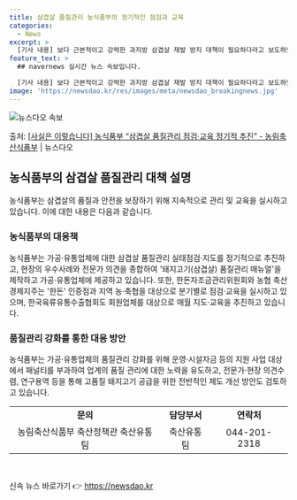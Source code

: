 ```yaml
---
title: 삼겹살 품질관리 농식품부의 정기적인 점검과 교육
categories:
  - News
excerpt: >
  [기사 내용] 보다 근본적이고 강력한 과지방 삼겹살 재발 방지 대책이 필요하다라고 보도하였습니다. [농식품부…
feature_text: >
  ## navernews 실시간 뉴스 속보입니다.

  [기사 내용] 보다 근본적이고 강력한 과지방 삼겹살 재발 방지 대책이 필요하다라고 보도하였습니다. [농식품부…
image: 'https://newsdao.kr/res/images/meta/newsdao_breakingnews.jpg'
---
```


![뉴스다오 속보](https://newsdao.kr/res/images/meta/newsdao_breakingnews.jpg)

<p>출처: <a href="https://newsdao.kr/3137" rel="dofollow">[사실은 이렇습니다] 농식품부 “삼겹살 품질관리 점검·교육 정기적 추진” - 농림축산식품부</a> | 뉴스다오</p>

<h2 data-ke-size="size26">농식품부의 삼겹살 품질관리 대책 설명</h2>
<p data-ke-size="size16">농식품부는 삼겹살의 품질과 안전을 보장하기 위해 지속적으로 관리 및 교육을 실시하고 있습니다. 이에 대한 내용은 다음과 같습니다.</p>

<h3>농식품부의 대응책</h3>
<p data-ke-size="size16">농식품부는 가공·유통업체에 대한 삼겹살 품질관리 실태점검·지도를 정기적으로 추진하고, 현장의 우수사례와 전문가 의견을 종합하여 '돼지고기(삼겹살) 품질관리 매뉴얼'을 제작하고 가공·유통업체에 제공하고 있습니다. 또한, 한돈자조금관리위원회와 농협 축산경제지주는 '한돈' 인증점과 지역 농·축협을 대상으로 분기별로 점검·교육을 실시하고 있으며, 한국육류유통수출협회도 회원업체를 대상으로 매월 지도·교육을 추진하고 있습니다.</p>

<h3>품질관리 강화를 통한 대응 방안</h3>
<p data-ke-size="size16">농식품부는 가공·유통업체의 품질관리 강화를 위해 운영·시설자금 등의 지원 사업 대상에서 패널티를 부과하여 업계의 품질 관리에 대한 노력을 유도하고, 전문가·현장 의견수렴, 연구용역 등을 통해 고품질 돼지고기 공급을 위한 전반적인 제도 개선 방안도 검토하고 있습니다.</p>

<table>
	<tr>
		<td style="text-align: center; height: 17px;"><b>문의</b></td>
		<td style="text-align: center; height: 17px;"><b>담당부서</b></td>
		<td style="text-align: center; height: 17px;"><b>연락처</b></td>
	</tr>
	<tr>
		<td style="text-align: center; height: 17px;">농림축산식품부 축산정책관 축산유통팀</td>
		<td style="text-align: center; height: 17px;">축산유통팀</td>
		<td style="text-align: center; height: 17px;">044-201-2318</td>
	</tr>
</table>

<p data-ke-size="size16">&nbsp;</p> 

신속 뉴스 바로가기 👉 <a href="https://newsdao.kr" rel="dofollow">https://newsdao.kr</a>


